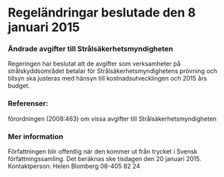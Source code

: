 # Regeländringar beslutade den 8 januari 2015

### Ändrade avgifter till Strålsäkerhetsmyndigheten

Regeringen har beslutat att de avgifter som verksamheter på strålskyddsområdet betalar för Strålsäkerhetsmyndighetens prövning och tillsyn ska justeras med hänsyn till kostnadsutvecklingen och 2015 års budget.

### Referenser:

förordningen (2008:463) om vissa avgifter till Strålsäkerhetsmyndigheten

### Mer information

Författningen blir offentlig när den kommer ut från trycket i Svensk författningssamling. Det beräknas ske tisdagen den 20 januari 2015.
Kontaktperson: Helen Blomberg 08-405 82 24
